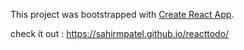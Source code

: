 This project was bootstrapped with [Create React App](https://github.com/facebook/create-react-app).

check it out : https://sahirmpatel.github.io/reacttodo/

